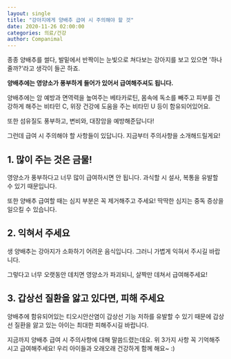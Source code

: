 ```yaml
---
layout: single
title: "강아지에게 양배추 급여 시 주의해야 할 것"
date: 2020-11-26 02:00:00
categories: 의료/건강
author: Companimal
---
```


종종 양배추를 썰다, 발밑에서 반짝이는 눈빛으로 쳐다보는 강아지를 보고 있으면 '하나 줄까?'라고 생각이 들곤 하죠.

**양배추에는 영양소가 풍부하게 들어가 있어서 급여해주셔도 됩니다.**

양배추에는 암 예방과 면역력을 높여주는 베타카로틴, 몸속에 독소를 빼주고 피부를 건강하게 해주는 비타민 C, 위장 건강에 도움을 주는 비타민 U 등이 함유되어있어요.

또한 섬유질도 풍부하고, 변비와, 대장암을 예방해준답니다!

그런데 급여 시 주의해야 할 사항들이 있답니다. 지금부터 주의사항을 소개해드릴게요!

## 1. 많이 주는 것은 금물!

영양소가 풍부하다고 너무 많이 급여하시면 안 됩니다. 과식할 시 설사, 복통을 유발할 수 있기 때문입니다.

또한 양배추 급여할 때는 심지 부분은 꼭 제거해주고 주세요! 딱딱한 심지는 중독 증상을 일으킬 수 있습니다.

## 2. 익혀서 주세요

생 양배추는 강아지가 소화하기 어려운 음식입니다. 그러니 가볍게 익혀서 주시길 바랍니다.

그렇다고 너무 오랫동안 데치면 영양소가 파괴되니, 살짝만 데쳐서 급여해주세요!

## 3. 갑상선 질환을 앓고 있다면, 피해 주세요

양배추에 함유되어있는 티오시안산염이 갑상선 기능 저하를 유발할 수 있기 때문에 갑상선 질환을 앓고 있는 아이는 최대한 피해주시길 바랍니다.

지금까지 양배추 급여 시 주의사항에 대해 말씀드렸는데요. 위 3가지 사항 꼭 기억해주시고 급여해주세요! 우리 아이들과 오래오래 건강하게 함께 해요~ :)
